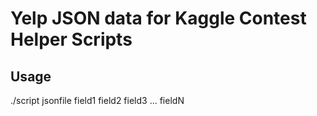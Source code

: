 Yelp JSON data for Kaggle Contest Helper Scripts
=============

Usage
-------

./script jsonfile field1 field2 field3 ... fieldN
